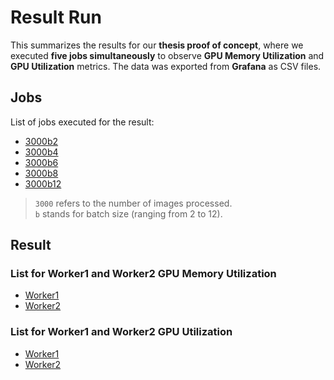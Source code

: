 # Result Run
This summarizes the results for our **thesis proof of concept**, where we executed **five jobs simultaneously** to observe **GPU Memory Utilization** and **GPU Utilization** metrics. The data was exported from **Grafana** as CSV files.
## Jobs
List of jobs executed for the result:
- [3000b2](3000b2.yaml)
- [3000b4](3000b4.yaml)
- [3000b6](3000b6.yaml)
- [3000b8](3000b8.yaml)
- [3000b12](3000b12.yaml)

> `3000` refers to the number of images processed.  
> `b` stands for batch size (ranging from 2 to 12).

## Result

### List for Worker1 and Worker2 GPU Memory Utilization
- [Worker1](Data/GPU%20Memory%20Utilization-Worker1.csv)
- [Worker2](Data/GPU%20Memory%20Utilization-Worker2.csv)
### List for Worker1 and Worker2 GPU Utilization
- [Worker1](Data/GPU%20Utilization-Worker1.csv)
- [Worker2](Data/GPU%20Utilization-Worker2.csv)